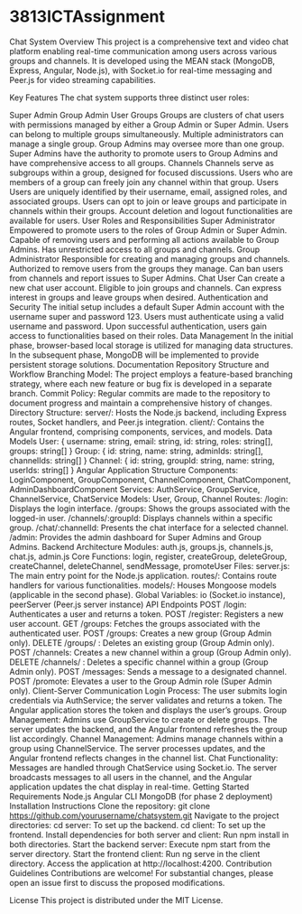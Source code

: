 # 3813ICTAssignment
Chat System
Overview
This project is a comprehensive text and video chat platform enabling real-time communication among users across various groups and channels. It is developed using the MEAN stack (MongoDB, Express, Angular, Node.js), with Socket.io for real-time messaging and Peer.js for video streaming capabilities.

Key Features
The chat system supports three distinct user roles:

Super Admin
Group Admin
User
Groups
Groups are clusters of chat users with permissions managed by either a Group Admin or Super Admin.
Users can belong to multiple groups simultaneously.
Multiple administrators can manage a single group.
Group Admins may oversee more than one group.
Super Admins have the authority to promote users to Group Admins and have comprehensive access to all groups.
Channels
Channels serve as subgroups within a group, designed for focused discussions.
Users who are members of a group can freely join any channel within that group.
Users
Users are uniquely identified by their username, email, assigned roles, and associated groups.
Users can opt to join or leave groups and participate in channels within their groups.
Account deletion and logout functionalities are available for users.
User Roles and Responsibilities
Super Administrator
Empowered to promote users to the roles of Group Admin or Super Admin.
Capable of removing users and performing all actions available to Group Admins.
Has unrestricted access to all groups and channels.
Group Administrator
Responsible for creating and managing groups and channels.
Authorized to remove users from the groups they manage.
Can ban users from channels and report issues to Super Admins.
Chat User
Can create a new chat user account.
Eligible to join groups and channels.
Can express interest in groups and leave groups when desired.
Authentication and Security
The initial setup includes a default Super Admin account with the username super and password 123.
Users must authenticate using a valid username and password.
Upon successful authentication, users gain access to functionalities based on their roles.
Data Management
In the initial phase, browser-based local storage is utilized for managing data structures.
In the subsequent phase, MongoDB will be implemented to provide persistent storage solutions.
Documentation
Repository Structure and Workflow
Branching Model: The project employs a feature-based branching strategy, where each new feature or bug fix is developed in a separate branch.
Commit Policy: Regular commits are made to the repository to document progress and maintain a comprehensive history of changes.
Directory Structure:
server/: Hosts the Node.js backend, including Express routes, Socket handlers, and Peer.js integration.
client/: Contains the Angular frontend, comprising components, services, and models.
Data Models
User: { username: string, email: string, id: string, roles: string[], groups: string[] }
Group: { id: string, name: string, adminIds: string[], channelIds: string[] }
Channel: { id: string, groupId: string, name: string, userIds: string[] }
Angular Application Structure
Components: LoginComponent, GroupComponent, ChannelComponent, ChatComponent, AdminDashboardComponent
Services: AuthService, GroupService, ChannelService, ChatService
Models: User, Group, Channel
Routes:
/login: Displays the login interface.
/groups: Shows the groups associated with the logged-in user.
/channels/:groupId: Displays channels within a specific group.
/chat/:channelId: Presents the chat interface for a selected channel.
/admin: Provides the admin dashboard for Super Admins and Group Admins.
Backend Architecture
Modules: auth.js, groups.js, channels.js, chat.js, admin.js
Core Functions: login, register, createGroup, deleteGroup, createChannel, deleteChannel, sendMessage, promoteUser
Files:
server.js: The main entry point for the Node.js application.
routes/: Contains route handlers for various functionalities.
models/: Houses Mongoose models (applicable in the second phase).
Global Variables: io (Socket.io instance), peerServer (Peer.js server instance)
API Endpoints
POST /login: Authenticates a user and returns a token.
POST /register: Registers a new user account.
GET /groups: Fetches the groups associated with the authenticated user.
POST /groups: Creates a new group (Group Admin only).
DELETE /groups/
: Deletes an existing group (Group Admin only).
POST /channels: Creates a new channel within a group (Group Admin only).
DELETE /channels/
: Deletes a specific channel within a group (Group Admin only).
POST /messages: Sends a message to a designated channel.
POST /promote: Elevates a user to the Group Admin role (Super Admin only).
Client-Server Communication
Login Process: The user submits login credentials via AuthService; the server validates and returns a token. The Angular application stores the token and displays the user’s groups.
Group Management: Admins use GroupService to create or delete groups. The server updates the backend, and the Angular frontend refreshes the group list accordingly.
Channel Management: Admins manage channels within a group using ChannelService. The server processes updates, and the Angular frontend reflects changes in the channel list.
Chat Functionality: Messages are handled through ChatService using Socket.io. The server broadcasts messages to all users in the channel, and the Angular application updates the chat display in real-time.
Getting Started
Requirements
Node.js
Angular CLI
MongoDB (for phase 2 deployment)
Installation Instructions
Clone the repository: git clone https://github.com/yourusername/chatsystem.git
Navigate to the project directories:
cd server: To set up the backend.
cd client: To set up the frontend.
Install dependencies for both server and client:
Run npm install in both directories.
Start the backend server:
Execute npm start from the server directory.
Start the frontend client:
Run ng serve in the client directory.
Access the application at http://localhost:4200.
Contribution Guidelines
Contributions are welcome! For substantial changes, please open an issue first to discuss the proposed modifications.

License
This project is distributed under the MIT License.







